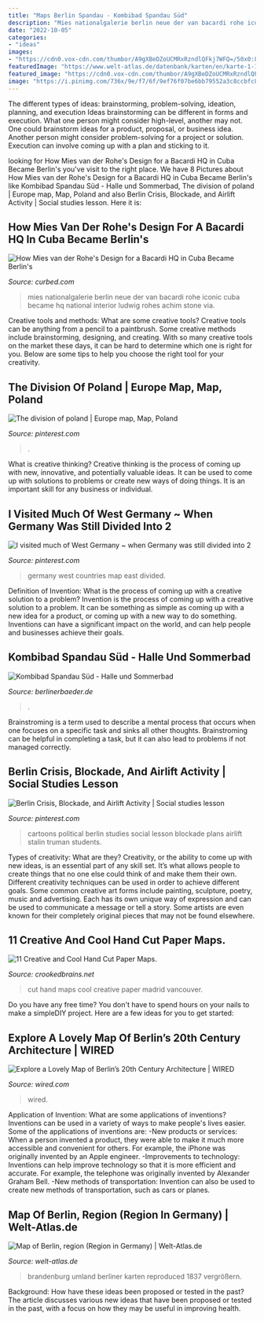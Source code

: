 ```yaml
---
title: "Maps Berlin Spandau - Kombibad Spandau Süd"
description: "Mies nationalgalerie berlin neue der van bacardi rohe iconic cuba became hq national interior ludwig rohes achim stone via"
date: "2022-10-05"
categories:
- "ideas"
images:
- "https://cdn0.vox-cdn.com/thumbor/A9gXBeDZoUCMRxRzndlQFkj7WFQ=/50x0:849x599/1200x800/filters:focal(50x0:849x599)/cdn0.vox-cdn.com/uploads/chorus_image/image/47930535/Screen_20Shot_202015-03-27_20at_207.45.57_20PM.0.png"
featuredImage: "https://www.welt-atlas.de/datenbank/karten/en/karte-1-1837-en.gif"
featured_image: "https://cdn0.vox-cdn.com/thumbor/A9gXBeDZoUCMRxRzndlQFkj7WFQ=/50x0:849x599/1200x800/filters:focal(50x0:849x599)/cdn0.vox-cdn.com/uploads/chorus_image/image/47930535/Screen_20Shot_202015-03-27_20at_207.45.57_20PM.0.png"
image: "https://i.pinimg.com/736x/9e/f7/6f/9ef76f07be6bb79552a3c8ccbfc83d28--wiesbaden-different-countries.jpg"
---
```



The different types of ideas: brainstorming, problem-solving, ideation, planning, and execution
Ideas brainstorming can be different in forms and execution. What one person might consider high-level, another may not. One could brainstorm ideas for a product, proposal, or business idea. Another person might consider problem-solving for a project or solution. Execution can involve coming up with a plan and sticking to it.

	

		
looking for How Mies van der Rohe&#039;s Design for a Bacardi HQ in Cuba Became Berlin&#039;s you've visit to the right place. We have 8 Pictures about How Mies van der Rohe&#039;s Design for a Bacardi HQ in Cuba Became Berlin&#039;s like Kombibad Spandau Süd - Halle und Sommerbad, The division of poland | Europe map, Map, Poland and also Berlin Crisis, Blockade, and Airlift Activity | Social studies lesson. Here it is:
		
    
## How Mies Van Der Rohe&#039;s Design For A Bacardi HQ In Cuba Became Berlin&#039;s

<img loading=lazy src="https://cdn0.vox-cdn.com/thumbor/A9gXBeDZoUCMRxRzndlQFkj7WFQ=/50x0:849x599/1200x800/filters:focal(50x0:849x599)/cdn0.vox-cdn.com/uploads/chorus_image/image/47930535/Screen_20Shot_202015-03-27_20at_207.45.57_20PM.0.png" onerror="this.onerror=null;this.src='https://tse3.mm.bing.net/th?id=OIP.YEFPOaVKYFjIW0W7A3fMEgHaE8&amp;pid=15.1';" alt="How Mies van der Rohe&#039;s Design for a Bacardi HQ in Cuba Became Berlin&#039;s">

_Source: curbed.com_

>mies nationalgalerie berlin neue der van bacardi rohe iconic cuba became hq national interior ludwig rohes achim stone via. 

	

Creative tools and methods: What are some creative tools?
Creative tools can be anything from a pencil to a paintbrush. Some creative methods include brainstorming, designing, and creating. With so many creative tools on the market these days, it can be hard to determine which one is right for you. Below are some tips to help you choose the right tool for your creativity.

    
## The Division Of Poland | Europe Map, Map, Poland

<img loading=lazy src="https://i.pinimg.com/originals/49/8a/d0/498ad0d0a95b7b9e982a231e4f8660c4.jpg" onerror="this.onerror=null;this.src='https://tse3.mm.bing.net/th?id=OIP.EXpwsCr8Z5y2_oQyA7tv1QHaF8&amp;pid=15.1';" alt="The division of poland | Europe map, Map, Poland">

_Source: pinterest.com_

>. 

	

What is creative thinking?
Creative thinking is the process of coming up with new, innovative, and potentially valuable ideas. It can be used to come up with solutions to problems or create new ways of doing things. It is an important skill for any business or individual.

    
## I Visited Much Of West Germany ~ When Germany Was Still Divided Into 2

<img loading=lazy src="https://i.pinimg.com/736x/9e/f7/6f/9ef76f07be6bb79552a3c8ccbfc83d28--wiesbaden-different-countries.jpg" onerror="this.onerror=null;this.src='https://tse2.mm.bing.net/th?id=OIP.1bax6m-wxwJOtH8lRBtFVAAAAA&amp;pid=15.1';" alt="I visited much of West Germany ~ when Germany was still divided into 2">

_Source: pinterest.com_

>germany west countries map east divided. 

	

Definition of Invention: What is the process of coming up with a creative solution to a problem?
Invention is the process of coming up with a creative solution to a problem. It can be something as simple as coming up with a new idea for a product, or coming up with a new way to do something. Inventions can have a significant impact on the world, and can help people and businesses achieve their goals.

    
## Kombibad Spandau Süd - Halle Und Sommerbad

<img loading=lazy src="https://www.berlinerbaeder.de/fileadmin/_processed_/a/4/csm_3387_Spandau_ee35e026cc.jpg" onerror="this.onerror=null;this.src='https://tse1.mm.bing.net/th?id=OIP._Lc-PmWwserRKDqn_1eHywHaDx&amp;pid=15.1';" alt="Kombibad Spandau Süd - Halle und Sommerbad">

_Source: berlinerbaeder.de_

>. 

	

Brainstroming is a term used to describe a mental process that occurs when one focuses on a specific task and sinks all other thoughts. Brainstroming can be helpful in completing a task, but it can also lead to problems if not managed correctly.

    
## Berlin Crisis, Blockade, And Airlift Activity | Social Studies Lesson

<img loading=lazy src="https://i.pinimg.com/originals/8a/f9/c9/8af9c976064b70ba36c9cbaaabc41756.jpg" onerror="this.onerror=null;this.src='https://tse3.mm.bing.net/th?id=OIP.edGvsGQkeHp2y9gwL_KLWAHaDh&amp;pid=15.1';" alt="Berlin Crisis, Blockade, and Airlift Activity | Social studies lesson">

_Source: pinterest.com_

>cartoons political berlin studies social lesson blockade plans airlift stalin truman students. 

	

Types of creativity: What are they?
Creativity, or the ability to come up with new ideas, is an essential part of any skill set. It’s what allows people to create things that no one else could think of and make them their own. Different creativity techniques can be used in order to achieve different goals.
Some common creative art forms include painting, sculpture, poetry, music and advertising. Each has its own unique way of expression and can be used to communicate a message or tell a story. Some artists are even known for their completely original pieces that may not be found elsewhere.

    
## 11 Creative And Cool Hand Cut Paper Maps.

<img loading=lazy src="http://1.bp.blogspot.com/_NpINLHeo8rM/TQehRdZKmYI/AAAAAAAA3Js/Kur2QEKotho/s1600/3.jpg" onerror="this.onerror=null;this.src='https://tse2.mm.bing.net/th?id=OIP.A_oYfSgwbyxHswy2e4EzoAHaFs&amp;pid=15.1';" alt="11 Creative and Cool Hand Cut Paper Maps.">

_Source: crookedbrains.net_

>cut hand maps cool creative paper madrid vancouver. 

	

Do you have any free time? You don't have to spend hours on your nails to make a simpleDIY project. Here are a few ideas for you to get started: 

    
## Explore A Lovely Map Of Berlin’s 20th Century Architecture | WIRED

<img loading=lazy src="https://media.wired.com/photos/592698127034dc5f91bebfc9/191:100/w_1280,c_limit/BrutalistWashingtonMapExamples.jpg?mbid=social_retweet" onerror="this.onerror=null;this.src='https://tse1.mm.bing.net/th?id=OIP.Uxw2l1iXP69bdGg1MCVs0AHaD4&amp;pid=15.1';" alt="Explore a Lovely Map of Berlin’s 20th Century Architecture | WIRED">

_Source: wired.com_

>wired. 

	

Application of Invention: What are some applications of inventions?
Inventions can be used in a variety of ways to make people's lives easier. Some of the applications of inventions are: 
-New products or services: When a person invented a product, they were able to make it much more accessible and convenient for others. For example, the iPhone was originally invented by an Apple engineer. 
-Improvements to technology: Inventions can help improve technology so that it is more efficient and accurate. For example, the telephone was originally invented by Alexander Graham Bell. 
-New methods of transportation: Invention can also be used to create new methods of transportation, such as cars or planes.

    
## Map Of Berlin, Region (Region In Germany) | Welt-Atlas.de

<img loading=lazy src="https://www.welt-atlas.de/datenbank/karten/en/karte-1-1837-en.gif" onerror="this.onerror=null;this.src='https://tse2.mm.bing.net/th?id=OIP.dDj40nhcZUXlMf4zrR5-rgHaF6&amp;pid=15.1';" alt="Map of Berlin, region (Region in Germany) | Welt-Atlas.de">

_Source: welt-atlas.de_

>brandenburg umland berliner karten reproduced 1837 vergrößern. 

	

Background: How have these ideas been proposed or tested in the past?
The article discusses various new ideas that have been proposed or tested in the past, with a focus on how they may be useful in improving health.

